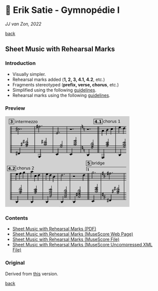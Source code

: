 🔢 Erik Satie - Gymnopédie Ⅰ
============================

*JJ van Zon, 2022*

[back](../README.md)

Sheet Music with Rehearsal Marks
--------------------------------

### Introduction

- Visually simpler.  
- Rehearsal marks added (__1, 2, 3, 4.1, 4.2__, etc.)
- Fragments stereotyped (__prefix, verse, chorus__, etc.)
- Simplified using the following [guidelines](https://jjvanzon.github.io/Piano-Playing-Docs/methods/sheet-music-simplification.html).
- Rehearsal marks using the following [guidelines](https://jjvanzon.github.io/Piano-Playing-Docs/methods/rehearsal-marks.html).

### Preview

<img src="satie-gymnopedie-1-sheet-music-rehearsal-marks-preview.png" width="400" />

### Contents

- [Sheet Music with Rehearsal Marks (PDF)](satie-gymnopedie-1-sheet-music-rehearsal-marks.pdf)
- <a href="https://musescore.com/user/42589871/scores/7950098" target="_blank" rel="noopener noreferrer">Sheet Music with Rehearsal Marks (MuseScore Web Page)</a>
- [Sheet Music with Rehearsal Marks (MuseScore File)](satie-gymnopedie-1-sheet-music-rehearsal-marks.mscz)
- [Sheet Music with Rehearsal Marks (MuseScore Uncompressed XML File)](satie-gymnopedie-1-sheet-music-rehearsal-marks.mscx)

### Original

Derived from [this](https://jjvanzon.github.io/Piano-Playing-Docs/satie-gymnopedie-1/sheet-music/README.html) version.

[back](../README.md)